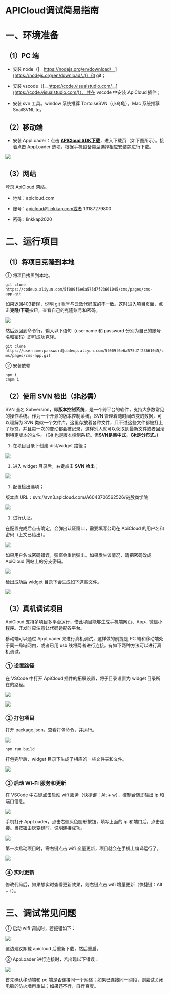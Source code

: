 # APICloud调试简易指南

# 一、环境准备

## （1）PC 端

- 安装 node（[__https://nodejs.org/en/download/__](https://nodejs.org/en/download/。)）和 git；

- 安装 vscode（[__https://code.visualstudio.com/__](https://code.visualstudio.com/)），并在 vscode 中安装 ApiCloud 插件；

- 安装 svn 工具。window 系统推荐 TortoiseSVN（小乌龟），Mac 系统推荐 SnailSVNLite。

## （2）移动端

- 安装 AppLoader：点击 [__APICloud SDK下载__](https://docs.apicloud.com/Download/download)，进入下载页（如下图所示）。接着点击 AppLoader 选项，根据手机设备类型选择相应安装包进行下载。

![](https://tcs-devops.aliyuncs.com/storage/11274233ffbca6f4bb9987ee4e12e077dae1?Signature=eyJhbGciOiJIUzI1NiIsInR5cCI6IkpXVCJ9.eyJBcHBJRCI6IjVlNzQ4MmQ2MjE1MjJiZDVjN2Y5YjMzNSIsIl9hcHBJZCI6IjVlNzQ4MmQ2MjE1MjJiZDVjN2Y5YjMzNSIsIl9vcmdhbml6YXRpb25JZCI6IiIsImV4cCI6MTY1MjUwMjI5NiwiaWF0IjoxNjUxODk3NDk2LCJyZXNvdXJjZSI6Ii9zdG9yYWdlLzExMjc0MjMzZmZiY2E2ZjRiYjk5ODdlZTRlMTJlMDc3ZGFlMSJ9.ktjooDIw-NB-B8wP8Yu1OEXuHCoOAkM-i0sXQoh6_-g&download=image.png "")

## （3）网站

登录 ApiCloud 网站。

- 地址：apicloud.com

- 账号：apicloud@linkkap.com或者 13187279800 

- 密码：linkkap2020



# 二、运行项目

## （1）将项目克隆到本地

① 将项目拷贝到本地。


`git clone https://codeup.aliyun.com/5f009f6e6a575d7f23661045/cms/pages/cms-app.git`



如果返回403错误，说明 git 账号与云效代码库的不一致。这时进入项目页面，点击**克隆/下载**按钮，查看自己的克隆账号和密码。

![](https://tcs-devops.aliyuncs.com/storage/11270b82b4d1c70f688a397d73c2f438eb9d?Signature=eyJhbGciOiJIUzI1NiIsInR5cCI6IkpXVCJ9.eyJBcHBJRCI6IjVlNzQ4MmQ2MjE1MjJiZDVjN2Y5YjMzNSIsIl9hcHBJZCI6IjVlNzQ4MmQ2MjE1MjJiZDVjN2Y5YjMzNSIsIl9vcmdhbml6YXRpb25JZCI6IiIsImV4cCI6MTY1MjUwMjI5NiwiaWF0IjoxNjUxODk3NDk2LCJyZXNvdXJjZSI6Ii9zdG9yYWdlLzExMjcwYjgyYjRkMWM3MGY2ODhhMzk3ZDczYzJmNDM4ZWI5ZCJ9.j7Kf_cXX5uSeM3_bi-GubUPlgtV5cYi3prjz94KIxe0&download=image.png "")

然后返回到命令行，输入以下语句（username 和 password 分别为自己的账号名和密码）即可成功克隆。

`git clone https://username:password@codeup.aliyun.com/5f009f6e6a575d7f23661045/cms/pages/cms-app.git`

② 安装依赖

```text
npm i
cnpm i
```

## （2）使用 SVN 检出（非必需）

SVN 全名 Subversion，即**版本控制系统**，是一个跨平台的软件，支持大多数常见的操作系统。作为一个开源的版本控制系统，SVN 管理着随时间改变的数据，可以理解为 SVN 类似一个文件库，这里存放着各种文件，只不过这些文件都被打上了标签，并且每一次的变动都会被记录，这样别人就可以获取到最新文件或者回滚到特定版本的文件。（Git 也是版本控制系统。但**SVN是集中式，Git是分布式。）**

1. 在项目目录下创建 dist/widget 路径；

![](https://tcs-devops.aliyuncs.com/storage/11278b0c95f35cd41caade812670397faa35?Signature=eyJhbGciOiJIUzI1NiIsInR5cCI6IkpXVCJ9.eyJBcHBJRCI6IjVlNzQ4MmQ2MjE1MjJiZDVjN2Y5YjMzNSIsIl9hcHBJZCI6IjVlNzQ4MmQ2MjE1MjJiZDVjN2Y5YjMzNSIsIl9vcmdhbml6YXRpb25JZCI6IiIsImV4cCI6MTY1MjUwMjI5NiwiaWF0IjoxNjUxODk3NDk2LCJyZXNvdXJjZSI6Ii9zdG9yYWdlLzExMjc4YjBjOTVmMzVjZDQxY2FhZGU4MTI2NzAzOTdmYWEzNSJ9.JuoYt9__kp5uV7tkOkhb9Rc6ysXMIS7Yxcedx4JXsvo&download=image.png "")

1. 进入 widget 目录后，右键点击 **SVN 检出**；

![](https://tcs-devops.aliyuncs.com/storage/11270621603b98bc56d7d7348f92fdf0c467?Signature=eyJhbGciOiJIUzI1NiIsInR5cCI6IkpXVCJ9.eyJBcHBJRCI6IjVlNzQ4MmQ2MjE1MjJiZDVjN2Y5YjMzNSIsIl9hcHBJZCI6IjVlNzQ4MmQ2MjE1MjJiZDVjN2Y5YjMzNSIsIl9vcmdhbml6YXRpb25JZCI6IiIsImV4cCI6MTY1MjUwMjI5NiwiaWF0IjoxNjUxODk3NDk2LCJyZXNvdXJjZSI6Ii9zdG9yYWdlLzExMjcwNjIxNjAzYjk4YmM1NmQ3ZDczNDhmOTJmZGYwYzQ2NyJ9.ZlKOdziYQkXcdhv9g2rUfl1eWf93C9Hn_GFz1CXCFCc&download=image.png "")

1. 配置检出选项；

版本库 URL：svn://svn3.apicloud.com/A6043706562526/链股商学院

![](https://tcs-devops.aliyuncs.com/storage/1127d06d3d93fe21f522ecd83727898ea542?Signature=eyJhbGciOiJIUzI1NiIsInR5cCI6IkpXVCJ9.eyJBcHBJRCI6IjVlNzQ4MmQ2MjE1MjJiZDVjN2Y5YjMzNSIsIl9hcHBJZCI6IjVlNzQ4MmQ2MjE1MjJiZDVjN2Y5YjMzNSIsIl9vcmdhbml6YXRpb25JZCI6IiIsImV4cCI6MTY1MjUwMjI5NiwiaWF0IjoxNjUxODk3NDk2LCJyZXNvdXJjZSI6Ii9zdG9yYWdlLzExMjdkMDZkM2Q5M2ZlMjFmNTIyZWNkODM3Mjc4OThlYTU0MiJ9.n5S0KXtiaD4D4sNLnRV5LJ7kC2xwJuUtRezKWGT7wMg&download=image.png "")

1. 进行认证。

在配置完成后点击确定，会弹出认证窗口，需要填写公司在 ApiCloud 的用户名和密码（上文已给出）。

![](https://tcs-devops.aliyuncs.com/storage/112738ae5b15b8229e66f1f57eeec9ddb40e?Signature=eyJhbGciOiJIUzI1NiIsInR5cCI6IkpXVCJ9.eyJBcHBJRCI6IjVlNzQ4MmQ2MjE1MjJiZDVjN2Y5YjMzNSIsIl9hcHBJZCI6IjVlNzQ4MmQ2MjE1MjJiZDVjN2Y5YjMzNSIsIl9vcmdhbml6YXRpb25JZCI6IiIsImV4cCI6MTY1MjUwMjI5NiwiaWF0IjoxNjUxODk3NDk2LCJyZXNvdXJjZSI6Ii9zdG9yYWdlLzExMjczOGFlNWIxNWI4MjI5ZTY2ZjFmNTdlZWVjOWRkYjQwZSJ9.V8Ll9bqWEdvHzGtb1W0AC3XuGQg1BavKdTGby4GrS8U&download=image.png "")

如果用户名或密码错误，弹窗会重新弹出。如果发生该情况，请把密码改成 ApiCloud 网站上的分支密码。

![](https://tcs-devops.aliyuncs.com/storage/1127e4c08184887ee05b5e6f8d694cd63342?Signature=eyJhbGciOiJIUzI1NiIsInR5cCI6IkpXVCJ9.eyJBcHBJRCI6IjVlNzQ4MmQ2MjE1MjJiZDVjN2Y5YjMzNSIsIl9hcHBJZCI6IjVlNzQ4MmQ2MjE1MjJiZDVjN2Y5YjMzNSIsIl9vcmdhbml6YXRpb25JZCI6IiIsImV4cCI6MTY1MjUwMjI5NiwiaWF0IjoxNjUxODk3NDk2LCJyZXNvdXJjZSI6Ii9zdG9yYWdlLzExMjdlNGMwODE4NDg4N2VlMDViNWU2ZjhkNjk0Y2Q2MzM0MiJ9.5qkKxheKNHhpTb_V-9SK9sJAW6jxZT7aT1BhG6as3kg&download=%E4%BC%81%E4%B8%9A%E5%BE%AE%E4%BF%A1%E6%88%AA%E5%9B%BE_16256404192630.png "")

检出成功后 widget 目录下会生成如下这些文件。

![](https://tcs-devops.aliyuncs.com/storage/1127eebe9fb0a79702914c7a3cd9869993e0?Signature=eyJhbGciOiJIUzI1NiIsInR5cCI6IkpXVCJ9.eyJBcHBJRCI6IjVlNzQ4MmQ2MjE1MjJiZDVjN2Y5YjMzNSIsIl9hcHBJZCI6IjVlNzQ4MmQ2MjE1MjJiZDVjN2Y5YjMzNSIsIl9vcmdhbml6YXRpb25JZCI6IiIsImV4cCI6MTY1MjUwMjI5NiwiaWF0IjoxNjUxODk3NDk2LCJyZXNvdXJjZSI6Ii9zdG9yYWdlLzExMjdlZWJlOWZiMGE3OTcwMjkxNGM3YTNjZDk4Njk5OTNlMCJ9.MoZKAY_5T-YhP2rVCU9HMaMoXIIn3zlfC2Fc56pzL-o&download=image.png "")



## （3）真机调试项目

ApiCloud 支持多项目多平台运行，借此项目能够生成手机端网页、App、微信小程序。开发时应注意让代码适配各平台。

移动端可以通过 AppLoader 来进行真机调试，这样做的前提是 PC 端和移动端处于同一局域网内，或者已用 usb 线将两者进行连接。有如下两种方法可以进行真机调试。

### ① 设置路径

在 VSCode 中打开 ApiCloud 插件的拓展设置，将子目录设置为 widget 目录所在的路径。

![](https://tcs-devops.aliyuncs.com/storage/111wae7586aab61aec82c87b1e94e24e0159?Signature=eyJhbGciOiJIUzI1NiIsInR5cCI6IkpXVCJ9.eyJBcHBJRCI6IjVlNzQ4MmQ2MjE1MjJiZDVjN2Y5YjMzNSIsIl9hcHBJZCI6IjVlNzQ4MmQ2MjE1MjJiZDVjN2Y5YjMzNSIsIl9vcmdhbml6YXRpb25JZCI6IiIsImV4cCI6MTY1MjUwMjI5NiwiaWF0IjoxNjUxODk3NDk2LCJyZXNvdXJjZSI6Ii9zdG9yYWdlLzExMXdhZTc1ODZhYWI2MWFlYzgyYzg3YjFlOTRlMjRlMDE1OSJ9.EU5_il2m9qL_ln5inL7wi7HbopcbCQO651sVSB6cAZs&download=image.png "")

![](https://tcs-devops.aliyuncs.com/storage/111w4ba22735dfbd71000de43077cfd32f00?Signature=eyJhbGciOiJIUzI1NiIsInR5cCI6IkpXVCJ9.eyJBcHBJRCI6IjVlNzQ4MmQ2MjE1MjJiZDVjN2Y5YjMzNSIsIl9hcHBJZCI6IjVlNzQ4MmQ2MjE1MjJiZDVjN2Y5YjMzNSIsIl9vcmdhbml6YXRpb25JZCI6IiIsImV4cCI6MTY1MjUwMjI5NiwiaWF0IjoxNjUxODk3NDk2LCJyZXNvdXJjZSI6Ii9zdG9yYWdlLzExMXc0YmEyMjczNWRmYmQ3MTAwMGRlNDMwNzdjZmQzMmYwMCJ9.zcmFWnKU1S7hm34Dj5mc1XQDXlIR7JrR73L_752n9H0&download=image.png "")

### ② 打包项目

打开 package.json，查看打包命令，并运行。

![](https://tcs-devops.aliyuncs.com/storage/11288f549561974340679540becc722dbafc?Signature=eyJhbGciOiJIUzI1NiIsInR5cCI6IkpXVCJ9.eyJBcHBJRCI6IjVlNzQ4MmQ2MjE1MjJiZDVjN2Y5YjMzNSIsIl9hcHBJZCI6IjVlNzQ4MmQ2MjE1MjJiZDVjN2Y5YjMzNSIsIl9vcmdhbml6YXRpb25JZCI6IiIsImV4cCI6MTY1MjUwMjI5NiwiaWF0IjoxNjUxODk3NDk2LCJyZXNvdXJjZSI6Ii9zdG9yYWdlLzExMjg4ZjU0OTU2MTk3NDM0MDY3OTU0MGJlY2M3MjJkYmFmYyJ9.wF1-30VI5AM_2Qg8CC8Zwcs0EmLmjLQ_6CbjS4uUfF0&download=image.png "")

```text
npm run build
```

打包完毕后，widget 目录下生成了相应的一些文件夹和文件。

![](https://tcs-devops.aliyuncs.com/storage/111xaa736c11dd23df78a6d91a8c6f592404?Signature=eyJhbGciOiJIUzI1NiIsInR5cCI6IkpXVCJ9.eyJBcHBJRCI6IjVlNzQ4MmQ2MjE1MjJiZDVjN2Y5YjMzNSIsIl9hcHBJZCI6IjVlNzQ4MmQ2MjE1MjJiZDVjN2Y5YjMzNSIsIl9vcmdhbml6YXRpb25JZCI6IiIsImV4cCI6MTY1MjUwMjI5NiwiaWF0IjoxNjUxODk3NDk2LCJyZXNvdXJjZSI6Ii9zdG9yYWdlLzExMXhhYTczNmMxMWRkMjNkZjc4YTZkOTFhOGM2ZjU5MjQwNCJ9._2lyJ9zKlRpBrnlhiqMQrGRx6xPZ_XXt-13D9W5qcwo&download=image.png "")

### ③ 启动 Wi-Fi 服务和更新

在 VSCode 中右键点击启动 wifi 服务（快捷键：Alt + w），控制台随即输出 ip 和端口信息。

![](https://tcs-devops.aliyuncs.com/storage/111xc674a9bf2e7d90afc286c85968f7d614?Signature=eyJhbGciOiJIUzI1NiIsInR5cCI6IkpXVCJ9.eyJBcHBJRCI6IjVlNzQ4MmQ2MjE1MjJiZDVjN2Y5YjMzNSIsIl9hcHBJZCI6IjVlNzQ4MmQ2MjE1MjJiZDVjN2Y5YjMzNSIsIl9vcmdhbml6YXRpb25JZCI6IiIsImV4cCI6MTY1MjUwMjI5NiwiaWF0IjoxNjUxODk3NDk2LCJyZXNvdXJjZSI6Ii9zdG9yYWdlLzExMXhjNjc0YTliZjJlN2Q5MGFmYzI4NmM4NTk2OGY3ZDYxNCJ9.EReZTuxEX5i9JieOAJoID4-1Pm3LXuwcfyPyFgOBwOU&download=image.png "")

手机打开 AppLoader，点击右侧灰色圆形按钮，填写上面的 ip 和端口后，点击连接。当按钮由灰变绿时，说明连接成功。

![](https://tcs-devops.aliyuncs.com/storage/111xed4b85cf4754a077b1b490af19d3f1c0?Signature=eyJhbGciOiJIUzI1NiIsInR5cCI6IkpXVCJ9.eyJBcHBJRCI6IjVlNzQ4MmQ2MjE1MjJiZDVjN2Y5YjMzNSIsIl9hcHBJZCI6IjVlNzQ4MmQ2MjE1MjJiZDVjN2Y5YjMzNSIsIl9vcmdhbml6YXRpb25JZCI6IiIsImV4cCI6MTY1MjUwMjI5NiwiaWF0IjoxNjUxODk3NDk2LCJyZXNvdXJjZSI6Ii9zdG9yYWdlLzExMXhlZDRiODVjZjQ3NTRhMDc3YjFiNDkwYWYxOWQzZjFjMCJ9.fhCtvVKWjUnLJuHTBMUkXKNiDxhq9Uxs6EjSbHiMPEQ&download=image.png "")

第一次启动项目时，需右键点击 wifi 全量更新，项目就会在手机上编译运行了。

![](https://tcs-devops.aliyuncs.com/storage/111x5a8d7be19dd22220b3a1f4bb49be9bd1?Signature=eyJhbGciOiJIUzI1NiIsInR5cCI6IkpXVCJ9.eyJBcHBJRCI6IjVlNzQ4MmQ2MjE1MjJiZDVjN2Y5YjMzNSIsIl9hcHBJZCI6IjVlNzQ4MmQ2MjE1MjJiZDVjN2Y5YjMzNSIsIl9vcmdhbml6YXRpb25JZCI6IiIsImV4cCI6MTY1MjUwMjI5NiwiaWF0IjoxNjUxODk3NDk2LCJyZXNvdXJjZSI6Ii9zdG9yYWdlLzExMXg1YThkN2JlMTlkZDIyMjIwYjNhMWY0YmI0OWJlOWJkMSJ9.Dc1banxK3PhWk3kRIn8yHDxcijXe7gN2w3G82VrIOYo&download=image.png "")

### ④ 实时更新

修改代码后，如果想实时查看更新效果，则右键点击 wifi 增量更新（快捷键：Alt + i ）。

# 三、调试常见问题



① 启动 wifi 调试时，若报错如下：

![](https://tcs-devops.aliyuncs.com/storage/1128beaf190cbb4c6a1dea5692e4e41b1a04?Signature=eyJhbGciOiJIUzI1NiIsInR5cCI6IkpXVCJ9.eyJBcHBJRCI6IjVlNzQ4MmQ2MjE1MjJiZDVjN2Y5YjMzNSIsIl9hcHBJZCI6IjVlNzQ4MmQ2MjE1MjJiZDVjN2Y5YjMzNSIsIl9vcmdhbml6YXRpb25JZCI6IiIsImV4cCI6MTY1MjUwMjI5NiwiaWF0IjoxNjUxODk3NDk2LCJyZXNvdXJjZSI6Ii9zdG9yYWdlLzExMjhiZWFmMTkwY2JiNGM2YTFkZWE1NjkyZTRlNDFiMWEwNCJ9.152VRENZvI0TcFckxrU4sw6qPbtK5XHFYw7drCubQEE&download=image.png "")

这边建议卸载 apicloud 后重新下载，然后重启。

② AppLoader 进行连接时，若出现以下错误：

![](https://tcs-devops.aliyuncs.com/storage/1128e237808b6f3ee286ef193dc9809b75a1?Signature=eyJhbGciOiJIUzI1NiIsInR5cCI6IkpXVCJ9.eyJBcHBJRCI6IjVlNzQ4MmQ2MjE1MjJiZDVjN2Y5YjMzNSIsIl9hcHBJZCI6IjVlNzQ4MmQ2MjE1MjJiZDVjN2Y5YjMzNSIsIl9vcmdhbml6YXRpb25JZCI6IiIsImV4cCI6MTY1MjUwMjI5NiwiaWF0IjoxNjUxODk3NDk2LCJyZXNvdXJjZSI6Ii9zdG9yYWdlLzExMjhlMjM3ODA4YjZmM2VlMjg2ZWYxOTNkYzk4MDliNzVhMSJ9.VvguwtI-XAL63pqVpRp4M3IxN7-UElCX_Gz0RKPFcN8&download=image.png "")

首先确认移动端和 pc 端是否连接同一个网络；如果已连接同一网段，则尝试关闭电脑的防火墙再重试；如果还不行，自行百度。





